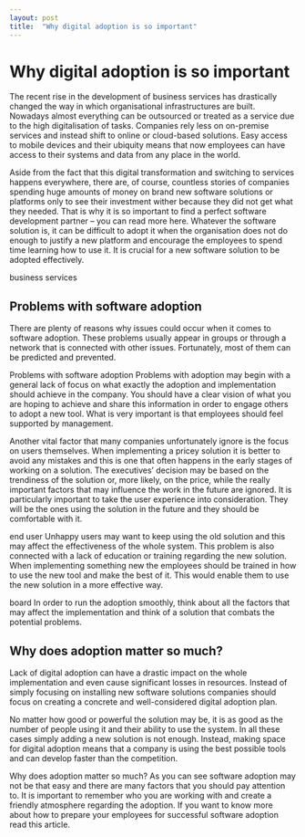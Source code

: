 ```yaml
---
layout: post
title:  "Why digital adoption is so important"
---
```

# Why digital adoption is so important
The recent rise in the development of business services has drastically changed the way in which organisational infrastructures are built. Nowadays almost everything can be outsourced or treated as a service due to the high digitalisation of tasks. Companies rely less on on-premise services and instead shift to online or cloud-based solutions. Easy access to mobile devices and their ubiquity means that now employees can have access to their systems and data from any place in the world.

Aside from the fact that this digital transformation and switching to services happens everywhere, there are, of course, countless stories of companies spending huge amounts of money on brand new software solutions or platforms only to see their investment wither because they did not get what they needed. That is why it is so important to find a perfect software development partner – you can read more here. Whatever the software solution is, it can be difficult to adopt it when the organisation does not do enough to justify a new platform and encourage the employees to spend time learning how to use it. It is crucial for a new software solution to be adopted effectively.

business services
## Problems with software adoption
There are plenty of reasons why issues could occur when it comes to software adoption. These problems usually appear in groups or through a network that is connected with other issues. Fortunately, most of them can be predicted and prevented.

Problems with software adoption
Problems with adoption may begin with a general lack of focus on what exactly the adoption and implementation should achieve in the company. You should have a clear vision of what you are hoping to achieve and share this information in order to engage others to adopt a new tool. What is very important is that employees should feel supported by management.

Another vital factor that many companies unfortunately ignore is the focus on users themselves. When implementing a pricey solution it is better to avoid any mistakes and this is one that often happens in the early stages of working on a solution. The executives’ decision may be based on the trendiness of the solution or, more likely, on the price, while the really important factors that may influence the work in the future are ignored. It is particularly important to take the user experience into consideration. They will be the ones using the solution in the future and they should be comfortable with it.

end user
Unhappy users may want to keep using the old solution and this may affect the effectiveness of the whole system. This problem is also connected with a lack of education or training regarding the new solution. When implementing something new the employees should be trained in how to use the new tool and make the best of it. This would enable them to use the new solution in a more effective way.

board
In order to run the adoption smoothly, think about all the factors that may affect the implementation and think of a solution that combats the potential problems.

## Why does adoption matter so much?
Lack of digital adoption can have a drastic impact on the whole implementation and even cause significant losses in resources. Instead of simply focusing on installing new software solutions companies should focus on creating a concrete and well-considered digital adoption plan.

No matter how good or powerful the solution may be, it is as good as the number of people using it and their ability to use the system. In all these cases simply adding a new solution is not enough. Instead, making space for digital adoption means that a company is using the best possible tools and can develop faster than the competition.

Why does adoption matter so much?
As you can see software adoption may not be that easy and there are many factors that you should pay attention to. It is important to remember who you are working with and create a friendly atmosphere regarding the adoption. If you want to know more about how to prepare your employees for successful software adoption read this article.
